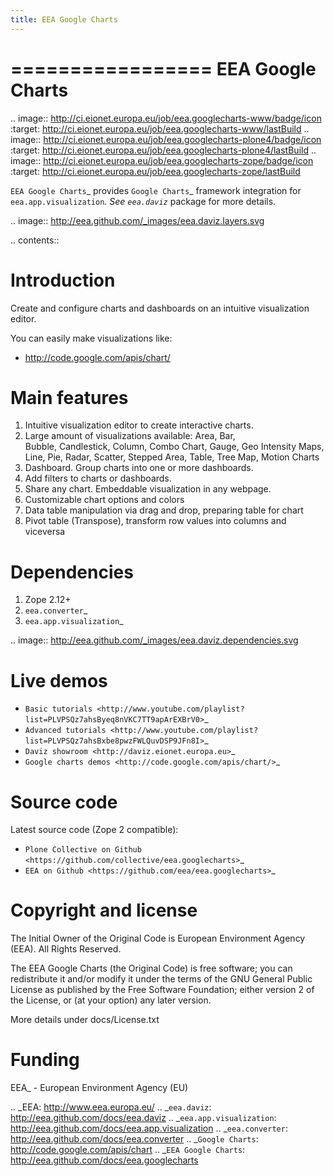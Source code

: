```yaml
---
title: EEA Google Charts
---
```


=================
EEA Google Charts
=================
.. image:: http://ci.eionet.europa.eu/job/eea.googlecharts-www/badge/icon
  :target: http://ci.eionet.europa.eu/job/eea.googlecharts-www/lastBuild
.. image:: http://ci.eionet.europa.eu/job/eea.googlecharts-plone4/badge/icon
  :target: http://ci.eionet.europa.eu/job/eea.googlecharts-plone4/lastBuild
.. image:: http://ci.eionet.europa.eu/job/eea.googlecharts-zope/badge/icon
  :target: http://ci.eionet.europa.eu/job/eea.googlecharts-zope/lastBuild

`EEA Google Charts`_ provides `Google Charts`_ framework integration for
`eea.app.visualization`_. See `eea.daviz`_ package for more details.


.. image:: http://eea.github.com/_images/eea.daviz.layers.svg


.. contents::


Introduction
============

Create and configure charts and dashboards on an intuitive visualization editor.

You can easily make visualizations like:
  - http://code.google.com/apis/chart/


Main features
=============

1. Intuitive visualization editor to create interactive charts.
2. Large amount of visualizations available: Area, Bar, \
   Bubble, Candlestick, Column, Combo Chart, Gauge, Geo Intensity Maps,
   Line, Pie, Radar, Scatter, Stepped Area, Table, Tree Map, Motion Charts
3. Dashboard. Group charts into one or more dashboards.
4. Add filters to charts or dashboards.
5. Share any chart. Embeddable visualization in any webpage.
6. Customizable chart options and colors
7. Data table manipulation via drag and drop, preparing table for chart
8. Pivot table (Transpose), transform row values into columns and viceversa


Dependencies
============

1. Zope 2.12+
2. `eea.converter`_
3. `eea.app.visualization`_


.. image:: http://eea.github.com/_images/eea.daviz.dependencies.svg


Live demos
==========

* `Basic tutorials <http://www.youtube.com/playlist?list=PLVPSQz7ahsByeq8nVKC7TT9apArEXBrV0>`_
* `Advanced tutorials <http://www.youtube.com/playlist?list=PLVPSQz7ahsBxbe8pwzFWLQuvDSP9JFn8I>`_
* `Daviz showroom <http://daviz.eionet.europa.eu>`_
* `Google charts demos <http://code.google.com/apis/chart/>`_


Source code
===========

Latest source code (Zope 2 compatible):
- `Plone Collective on Github <https://github.com/collective/eea.googlecharts>`_
- `EEA on Github <https://github.com/eea/eea.googlecharts>`_


Copyright and license
=====================
The Initial Owner of the Original Code is European Environment Agency (EEA).
All Rights Reserved.

The EEA Google Charts (the Original Code) is free software;
you can redistribute it and/or modify it under the terms of the GNU
General Public License as published by the Free Software Foundation;
either version 2 of the License, or (at your option) any later
version.

More details under docs/License.txt


Funding
=======

EEA_ - European Environment Agency (EU)

.. _EEA: http://www.eea.europa.eu/
.. _`eea.daviz`: http://eea.github.com/docs/eea.daviz
.. _`eea.app.visualization`: http://eea.github.com/docs/eea.app.visualization
.. _`eea.converter`: http://eea.github.com/docs/eea.converter
.. _`Google Charts`: http://code.google.com/apis/chart
.. _`EEA Google Charts`: http://eea.github.com/docs/eea.googlecharts

